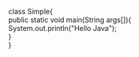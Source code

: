 class Simple{  
 public static void main(String args[]){  
 System.out.println("Hello Java");  
 }  
}

